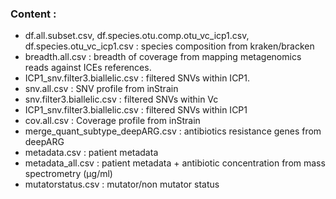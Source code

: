 ###  Content : 
* df.all.subset.csv, df.species.otu.comp.otu_vc_icp1.csv, df.species.otu_vc_icp1.csv : species composition from kraken/bracken
* breadth.all.csv : breadth of coverage from mapping metagenomics reads against ICEs references.
* ICP1_snv.filter3.biallelic.csv : filtered SNVs within ICP1. 
* snv.all.csv : SNV profile from  inStrain
* snv.filter3.biallelic.csv : filtered SNVs within Vc
* ICP1_snv.filter3.biallelic.csv : filtered SNVs within ICP1
* cov.all.csv : Coverage profile from inStrain
* merge_quant_subtype_deepARG.csv : antibiotics resistance genes from deepARG
* metadata.csv : patient metadata
* metadata_all.csv : patient metadata + antibiotic concentration from mass spectrometry (µg/ml)
* mutatorstatus.csv : mutator/non mutator status 


  
